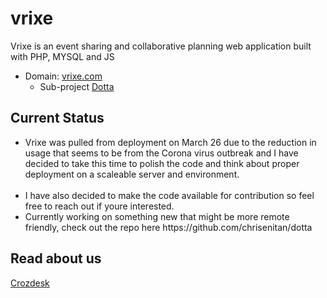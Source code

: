 # vrixe
Vrixe is an event sharing and collaborative planning web application built with PHP, MYSQL and JS

- Domain: [vrixe.com](https://vrixe.com)
    - Sub-project [Dotta](https://github.com/chrisenitan/dotta)

## Current Status <br>
<ul>
<li>Vrixe was pulled from deployment on March 26 due to the reduction in usage that seems to be from the Corona virus outbreak and I have decided to take this time to polish the code and think about proper deployment on a scaleable server and environment.</li><br>

<li>I have also decided to make the code available for contribution so feel free to reach out if youre interested.</li>


<li>Currently working on something new that might be more remote friendly, check out the repo here https://github.com/chrisenitan/dotta</li> 
</ul>

## Read about us
[Crozdesk](https://crozdesk.com/operations-management/event-management-software/vrixe)
